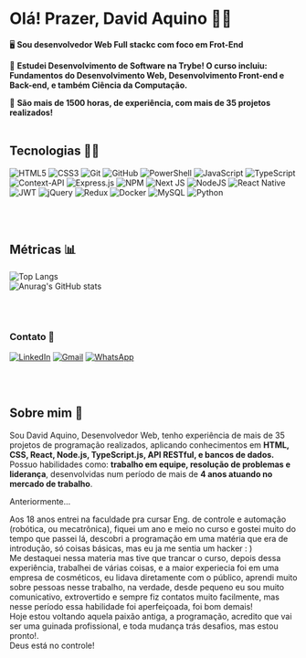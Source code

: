 # Olá! Prazer, David Aquino 🤝🏿

🖥️ **Sou desenvolvedor Web Full stackc com foco em Frot-End**

🎒 **Estudei Desenvolvimento de Software na Trybe! O curso incluiu: Fundamentos do Desenvolvimento Web, Desenvolvimento Front-end e Back-end, e também Ciência da Computação.** 
<br/>

🧠 **São mais de 1500 horas, de experiência, com mais de 35 projetos realizados!**
<br/>
<br/>

## Tecnologias 🥷🏿

![HTML5](https://img.shields.io/badge/html5-%23E34F26.svg?style=for-the-badge&logo=html5&logoColor=white)
![CSS3](https://img.shields.io/badge/css3-%231572B6.svg?style=for-the-badge&logo=css3&logoColor=white)
![Git](https://img.shields.io/badge/git-%23F05033.svg?style=for-the-badge&logo=git&logoColor=white)
![GitHub](https://img.shields.io/badge/github-%23121011.svg?style=for-the-badge&logo=github&logoColor=white)
![PowerShell](https://img.shields.io/badge/PowerShell-%235391FE.svg?style=for-the-badge&logo=powershell&logoColor=white)
![JavaScript](https://img.shields.io/badge/javascript-%23323330.svg?style=for-the-badge&logo=javascript&logoColor=%23F7DF1E)
![TypeScript](https://img.shields.io/badge/typescript-%23007ACC.svg?style=for-the-badge&logo=typescript&logoColor=white)
![Context-API](https://img.shields.io/badge/Context--Api-000000?style=for-the-badge&logo=react)
![Express.js](https://img.shields.io/badge/express.js-%23404d59.svg?style=for-the-badge&logo=express&logoColor=%2361DAFB)
![NPM](https://img.shields.io/badge/NPM-%23CB3837.svg?style=for-the-badge&logo=npm&logoColor=white)
![Next JS](https://img.shields.io/badge/Next-black?style=for-the-badge&logo=next.js&logoColor=white)
![NodeJS](https://img.shields.io/badge/node.js-6DA55F?style=for-the-badge&logo=node.js&logoColor=white)
	![React Native](https://img.shields.io/badge/react_native-%2320232a.svg?style=for-the-badge&logo=react&logoColor=%2361DAFB)
![JWT](https://img.shields.io/badge/JWT-black?style=for-the-badge&logo=JSON%20web%20tokens)
![jQuery](https://img.shields.io/badge/jquery-%230769AD.svg?style=for-the-badge&logo=jquery&logoColor=white)
![Redux](https://img.shields.io/badge/redux-%23593d88.svg?style=for-the-badge&logo=redux&logoColor=white)
![Docker](https://img.shields.io/badge/docker-%230db7ed.svg?style=for-the-badge&logo=docker&logoColor=white)
![MySQL](https://img.shields.io/badge/mysql-4479A1.svg?style=for-the-badge&logo=mysql&logoColor=white)
![Python](https://img.shields.io/badge/python-3670A0?style=for-the-badge&logo=python&logoColor=ffdd54)



<br/>
<br/>

## Métricas 📊



![Top Langs](https://github-readme-stats.vercel.app/api/top-langs/?username=dadaquino&layout=compact&theme=dark&locale=pt-br)
<br/>
![Anurag's GitHub stats](https://github-readme-stats.vercel.app/api?username=dadaquino&count_private=true&show_icons=true&theme=dark&locale=pt-br&include_all_commits=true)


<br/>
<br/>

### Contato 📩

[![LinkedIn](https://img.shields.io/badge/linkedin-%230077B5.svg?style=for-the-badge&logo=linkedin&logoColor=white)](https://www.linkedin.com/in/davidaquinodev/)
[![Gmail](https://img.shields.io/badge/Gmail-D14836?style=for-the-badge&logo=gmail&logoColor=white)](mailto:david.aquino.exeutivo@gmail.com)
[![WhatsApp](https://img.shields.io/badge/WhatsApp-25D366?style=for-the-badge&logo=whatsapp&logoColor=white)](https://wa.me/5571999517308)


<br/>
<br/>

## Sobre mim 🔑

Sou David Aquino, Desenvolvedor Web, tenho experiência de mais de 35 projetos de programação realizados, aplicando conhecimentos em **HTML, CSS, React, Node.js, TypeScript.js, API RESTful, e bancos de dados.** Possuo habilidades como: **trabalho em equipe, resolução de problemas e liderança**, desenvolvidas num período de mais de **4 anos atuando no mercado de trabalho**.

Anteriormente...

Aos 18 anos entrei na faculdade pra cursar Eng. de controle e automação (robótica, ou mecatrônica), fiquei um ano e meio no curso e gostei muito do tempo que passei lá, descobri a programação em uma matéria que era de introdução, só coisas básicas, mas eu ja me sentia um hacker : )
<br/>
Me destaquei nessa materia mas tive que trancar o curso, depois dessa experiência, trabalhei de várias coisas, e a maior experiecia foi em uma empresa de cosméticos, eu lidava diretamente com o público, aprendi muito sobre pessoas nesse trabalho, na verdade, desde pequeno eu sou muito comunicativo, extrovertido e sempre fiz contatos muito facilmente, mas nesse período essa habilidade foi aperfeiçoada, foi bom demais!
<br/>
Hoje estou voltando aquela paixão antiga, a programação, acredito que vai ser uma guinada profissional, e toda mudança trás desafios, mas estou pronto!.
<br/>
Deus está no controle!
